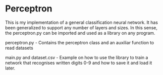 # Perceptron
This is my implementation of a general classification neural network. It has been generalized to support any number of layers and sizes. In this sense, the perceptron.py can be imported and used as a library on any program.

perceptron.py - Contains the perceptron class and an auxiliar function to read datasets

main.py and dataset.csv - Example on how to use the library to train a network that recognises written digits 0-9 and how to save it and load it later.
